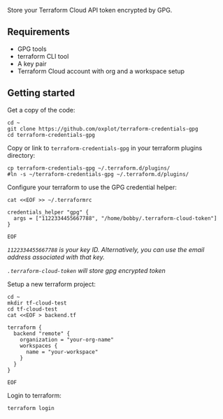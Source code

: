 Store your Terraform Cloud API token encrypted by GPG.

## Requirements

- GPG tools
- terraform CLI tool
- A key pair
- Terraform Cloud account with org and a workspace setup

## Getting started

Get a copy of the code:

```
cd ~
git clone https://github.com/oxplot/terraform-credentials-gpg
cd terraform-credentials-gpg
```

Copy or link to `terraform-credentials-gpg` in your terraform plugins
directory:

```
cp terraform-credentials-gpg ~/.terraform.d/plugins/
#ln -s ~/terraform-credentials-gpg ~/.terraform.d/plugins/
```

Configure your terraform to use the GPG credential helper:

```
cat <<EOF >> ~/.terraformrc

credentials_helper "gpg" {
  args = ["1122334455667788", "/home/bobby/.terraform-cloud-token"]
}

EOF
```

*`1122334455667788` is your key ID. Alternatively, you can use the email
address associated with that key.*

*`.terraform-cloud-token` will store gpg encrypted token*

Setup a new terraform project:

```
cd ~
mkdir tf-cloud-test
cd tf-cloud-test
cat <<EOF > backend.tf

terraform {
  backend "remote" {
    organization = "your-org-name"
    workspaces {
      name = "your-workspace"
    }
  }
}

EOF
```

Login to terraform:

```
terraform login
```
